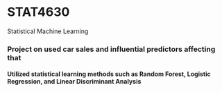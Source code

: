 # STAT4630
Statistical Machine Learning

### Project on used car sales and influential predictors affecting that 
#### Utilized statistical learning methods such as Random Forest, Logistic Regression, and Linear Discriminant Analysis
